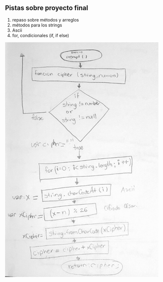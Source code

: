 ## Pistas sobre proyecto final
1. repaso sobre métodos y arreglos
2. métodos para los strings
3. Ascii
4. for, condicionales (if, if else)

![diagrama-flujo](./assets/images/diagrama-flujo.jpg)

